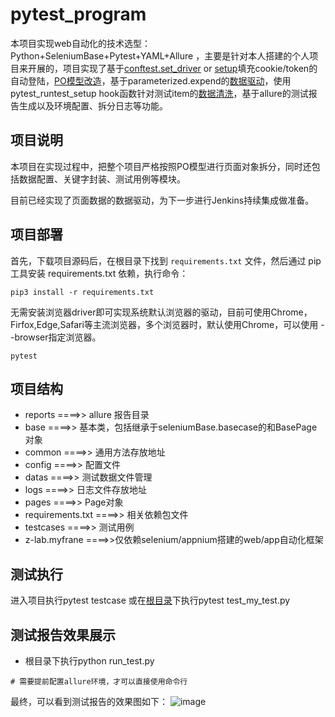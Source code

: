 # pytest_program

本项目实现web自动化的技术选型：Python+SeleniumBase+Pytest+YAML+Allure ，主要是针对本人搭建的个人项目来开展的，项目实现了基于[conftest.set_driver](https://github.com/testroute/pytest_program/blob/main/testcases/conftest.py) or [setup](https://github.com/testroute/pytest_program/blob/main/base/base_case.py)填充cookie/token的自动登陆，[PO模型改造](https://github.com/testroute/pytest_program/tree/main/pages)，基于parameterized.expend的[数据驱动](https://github.com/testroute/pytest_program/blob/main/testcases/test_testcasepage.py)，使用pytest_runtest_setup hook函数针对测试item的[数据清洗](https://github.com/testroute/pytest_program/blob/main/testcases/conftest.py)，基于allure的测试报告生成以及环境配置、拆分日志等功能。

## 项目说明

本项目在实现过程中，把整个项目严格按照PO模型进行页面对象拆分，同时还包括数据配置、关键字封装、测试用例等模块。

目前已经实现了页面数据的数据驱动，为下一步进行Jenkins持续集成做准备。

## 项目部署

首先，下载项目源码后，在根目录下找到 ```requirements.txt``` 文件，然后通过 pip 工具安装 requirements.txt 依赖，执行命令：

```
pip3 install -r requirements.txt
```
无需安装浏览器driver即可实现系统默认浏览器的驱动，目前可使用Chrome，Firfox,Edge,Safari等主流浏览器，多个浏览器时，默认使用Chrome，可以使用 --browser指定浏览器。

```
pytest
```

## 项目结构

- reports ====>> allure 报告目录
- base ====>> 基本类，包括继承于seleniumBase.basecase的和BasePage对象
- common ====>> 通用方法存放地址
- config ====>> 配置文件
- datas ====>> 测试数据文件管理
- logs ====>> 日志文件存放地址
- pages ====>> Page对象
- requirements.txt ====>> 相关依赖包文件
- testcases ====>> 测试用例
- z-lab.myfrane ====>>仅依赖selenium/appnium搭建的web/app自动化框架

## 测试执行
进入项目执行pytest testcase
或在[根目录](https://github.com/testroute/pytest_program)下执行pytest test_my_test.py


## 测试报告效果展示
- 根目录下执行python run_test.py


```
# 需要提前配置allure环境，才可以直接使用命令行
```

最终，可以看到测试报告的效果图如下：
![image](https://user-images.githubusercontent.com/55448903/128596967-c92497c9-e5b2-4994-a63d-15d2dd55524c.png)
